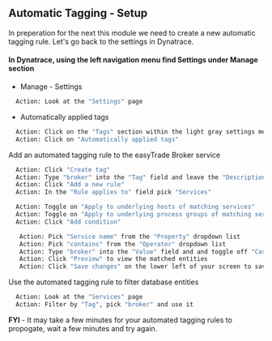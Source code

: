 ## Automatic Tagging - Setup

In preperation for the next this module we need to create a new automatic tagging rule. Let's go back to the settings in Dynatrace.

#### In Dynatrace, using the left navigation menu find Settings under Manage section

- Manage  - Settings

 ```bash
   Action: Look at the "Settings" page
   ```

- Automatically applied tags

 ```bash
   Action: Click on the "Tags" section within the light gray settings menu
   Action: Click on "Automatically applied tags"
   ```

Add an automated tagging rule to the easyTrade Broker service

 ```bash
   Action: Click "Create tag"
   Action: Type "broker" into the "Tag" field and leave the "Description" field blank
   Action: Click "Add a new rule"
   Action: In the "Rule applies to" field pick "Services"
   ```

 ```bash
   Action: Toggle on "Apply to underlying hosts of matching services"
   Action: Toggle on "Apply to underlying process groups of matching services"
   Action: Click "Add condition"
   ```

```bash
   Action: Pick "Service name" from the "Property" dropdown list
   Action: Pick "contains" from the "Operator" dropdown list
   Action: Type "broker" into the "Value" field and and toggle off "Case sensitive"
   Action: Click "Preview" to view the matched entities
   Action: Click "Save changes" on the lower left of your screen to save the new rule
   ```

Use the automated tagging rule to filter database entities

 ```bash
   Action: Look at the "Services" page
   Action: Filter by "Tag", pick "broker" and use it
   ```

**FYI** - It may take a few minutes for your automated tagging rules to propogate, wait a few minutes and try again.

